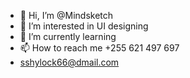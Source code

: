 - 👋 Hi, I’m @Mindsketch
- 👀 I’m interested in UI designing
- 🌱 I’m currently learning 
- 📫 How to reach me +255 621 497 697
- sshylock66@dmail.com

<!---
Mindsketch/Mindsketch is a ✨ special ✨ repository because its `README.md` (this file) appears on your GitHub profile.
You can click the Preview link to take a look at your changes.
--->
